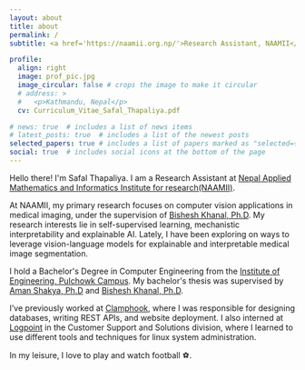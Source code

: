 ```yaml
---
layout: about
title: about
permalink: /
subtitle: <a href='https://naamii.org.np/'>Research Assistant, NAAMII</a>. Lalitpur, Nepal.

profile:
  align: right
  image: prof_pic.jpg
  image_circular: false # crops the image to make it circular
  # address: >
  #   <p>Kathmandu, Nepal</p>
  cv: Curriculum_Vitae_Safal_Thapaliya.pdf

# news: true  # includes a list of news items
# latest_posts: true  # includes a list of the newest posts
selected_papers: true # includes a list of papers marked as "selected={true}"
social: true  # includes social icons at the bottom of the page
---
```


Hello there! I'm Safal Thapaliya. I am a Research Assistant at [Nepal Applied Mathematics and Informatics Institute for research(NAAMII)](https://naamii.org.np/). 
<!-- My primary research interests lies in vision-language models, and its applications in medical imaging. -->
<!-- Besides that, I am interested in object detection and image segmentation in low-resource settings. -->
At NAAMII, my primary research focuses on computer vision applications in medical imaging, under the supervision of [Bishesh Khanal, Ph.D](https://bishesh.github.io/). 
My research interests lie in self-supervised learning, mechanistic interpretability and explainable AI.
Lately, I have been exploring on ways to leverage vision-language models for explainable and interpretable medical image segmentation.

I hold a Bachelor's Degree in Computer Engineering from the [Institute of Engineering, Pulchowk Campus](https://pcampus.edu.np/).
My bachelor's thesis was supervised by [Aman Shakya, Ph.D](https://lict.ioe.edu.np/profile/aman/) and [Bishesh Khanal, Ph.D](https://bishesh.github.io/).

I’ve previously worked at [Clamphook](https://clamphook.com/), where I was responsible for designing databases, writing REST APIs, and website deployment. 
I also interned at [Logpoint](https://www.logpoint.com/) in the Customer Support and Solutions division, where I learned to use different tools and techniques for linux system administration.


In my leisure, I love to play and watch football ⚽.